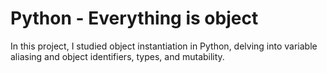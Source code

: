 # Python - Everything is object



In this project, I studied object instantiation in Python, delving into variable aliasing and object identifiers, types, and mutability.